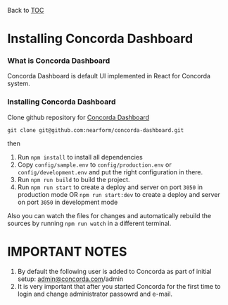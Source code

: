 Back to [TOC](../Readme.md)

# Installing Concorda Dashboard

### What is Concorda Dashboard

Concorda Dashboard is default UI implemented in React for Concorda system. 


### Installing Concorda Dashboard

Clone github repository for [Concorda Dashboard](https://github.com/nearform/concorda-dashboard)

```
git clone git@github.com:nearform/concorda-dashboard.git
```

then

1. Run `npm install` to install all dependencies
2. Copy `config/sample.env` to `config/production.env` or `config/development.env` and put the right configuration in there. 
3. Run `npm run build` to build the project.
4. Run `npm run start` to create a deploy and server on port `3050` in production mode
	OR
	`npm run start:dev` to create a deploy and server on port `3050` in development mode

Also you can watch the files for changes and automatically rebuild the sources by running `npm run watch`
in a different terminal.

IMPORTANT NOTES
===============

1. By default the following user is added to Concorda as part of initial setup: admin@concorda.com/admin
2. It is very important that after you started Concorda for the first time to login and change administrator passowrd and e-mail.